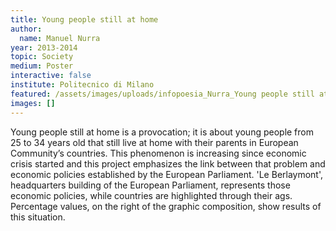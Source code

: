 ```yaml
---
title: Young people still at home
author:
  name: Manuel Nurra
year: 2013-2014
topic: Society
medium: Poster
interactive: false
institute: Politecnico di Milano
featured: /assets/images/uploads/infopoesia_Nurra_Young people still at home.png
images: []
---
```

Young people still at home is a provocation; it is about young people from 25 to 34 years old that still live at home with their parents in European Community’s countries. This phenomenon is increasing since economic crisis started and this project emphasizes the link between that problem and economic policies established by the European Parliament. 'Le Berlaymont', headquarters building of the European Parliament, represents those economic policies, while countries are highlighted through their ags. Percentage values, on the right of the graphic composition, show results of this situation.
